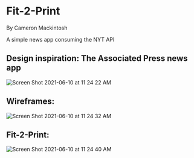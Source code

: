 # Fit-2-Print

By Cameron Mackintosh

A simple news app consuming the NYT API

## Design inspiration: The Associated Press news app

![Screen Shot 2021-06-10 at 11 24 22 AM](https://user-images.githubusercontent.com/72054706/121569897-8965b980-c9de-11eb-95c8-6c23deb7d227.png)


## Wireframes:

![Screen Shot 2021-06-10 at 11 24 32 AM](https://user-images.githubusercontent.com/72054706/121569978-9edae380-c9de-11eb-9f94-d7daeb287dc8.png)


## Fit-2-Print:

![Screen Shot 2021-06-10 at 11 24 40 AM](https://user-images.githubusercontent.com/72054706/121570047-b6b26780-c9de-11eb-945b-620f31811e58.png)

